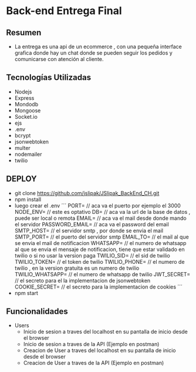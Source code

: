 # Back-end Entrega Final 

## Resumen 
- La entrega es una api de un ecommerce , con una pequeña interface grafica donde hay un chat  donde se pueden seguir los pedidos y comunicarse con atención al cliente.

## Tecnologías Utilizadas
- Nodejs
- Express
- Mondodb
- Mongoose
- Socket.io
- ejs
- .env
- bcrypt
- jsonwebtoken
- multer
- nodemailer
- twilio

## DEPLOY
- git clone https://github.com/jslipak/JSlipak_BackEnd_CH.git
- npm install
- luego crear el .env
´´´
PORT= // aca va el puerto por ejemplo el 3000
NODE_ENV= // este es optativo 
DB= // aca va la url de la base de datos , puede ser local o remota
EMAIL= // aca va el mail desde donde mando el servidor
PASSWORD_EMAIL= // aca va el password del email
SMTP_HOST= // el servidor smtp , por donde se envia el mail
SMTP_PORT= // el puerto del servidor smtp
EMAIL_TO= // el mail al que se envia el mail de notificacion
WHATSAPP= // el numero de whatsapp al que se envia el mensaje de notificacion, tiene que estar validado en twilio o si no usar la version paga
TWILIO_SID= // el sid de twilio
TWILIO_TOKEN= // el token de twilio
TWILIO_PHONE= // el numero de twilio , en la version gratuita es un numero de twilio
TWILIO_WHATSAPP= // el numero de whatsapp de twilio
JWT_SECRET= // el secreto para el la implementacion de jsonwebtoken
COOKIE_SECRET= // el secreto para la implementacion de cookies
´´´
- npm start

## Funcionalidades
- Users 
  - Inicio de sesion a traves del localhost en su pantalla de inicio desde el browser
  - Inicio de sesion a traves de la API (Ejemplo en postman)
  - Creacion de User a traves del localhost en su pantalla de inicio desde el browser
  - Creacion de User a traves de la API (Ejemplo en postman)
